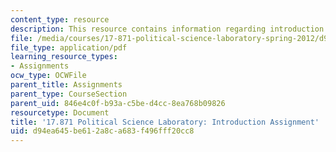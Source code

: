 ```yaml
---
content_type: resource
description: This resource contains information regarding introduction assignment.
file: /media/courses/17-871-political-science-laboratory-spring-2012/d94ea645be612a8ca683f496fff20cc8_MIT17_871S12_Intro.pdf
file_type: application/pdf
learning_resource_types:
- Assignments
ocw_type: OCWFile
parent_title: Assignments
parent_type: CourseSection
parent_uid: 846e4c0f-b93a-c5be-d4cc-8ea768b09826
resourcetype: Document
title: '17.871 Political Science Laboratory: Introduction Assignment'
uid: d94ea645-be61-2a8c-a683-f496fff20cc8
---
```


